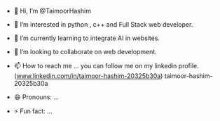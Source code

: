 - 👋 Hi, I’m @TaimoorHashim
- 👀 I’m interested in python , c++ and Full Stack web developer.
- 🌱 I’m currently learning to integrate AI in websites.
- 💞️ I’m looking to collaborate on web development.
- 📫 How to reach me ... you can follow me on my linkedin profile.(www.linkedin.com/in/taimoor-hashim-20325b30a)
taimoor-hashim-20325b30a


- 😄 Pronouns: ...
- ⚡ Fun fact: ...

<!---
TaimoorHashim/TaimoorHashim is a ✨ special ✨ repository because its `README.md` (this file) appears on your GitHub profile.
You can click the Preview link to take a look at your changes.
--->
